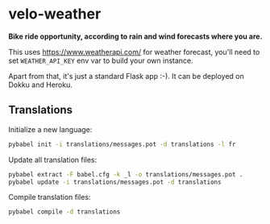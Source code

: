 # velo-weather

**Bike ride opportunity, according to rain and wind forecasts where you are.**

This uses https://www.weatherapi.com/ for weather forecast, you'll need to set `WEATHER_API_KEY` env var to build your own instance.

Apart from that, it's just a standard Flask app :-). It can be deployed on Dokku and Heroku.

## Translations

Initialize a new language:

```bash
pybabel init -i translations/messages.pot -d translations -l fr
```

Update all translation files:

```bash
pybabel extract -F babel.cfg -k _l -o translations/messages.pot .
pybabel update -i translations/messages.pot -d translations
```

Compile translation files:

```bash
pybabel compile -d translations
```
